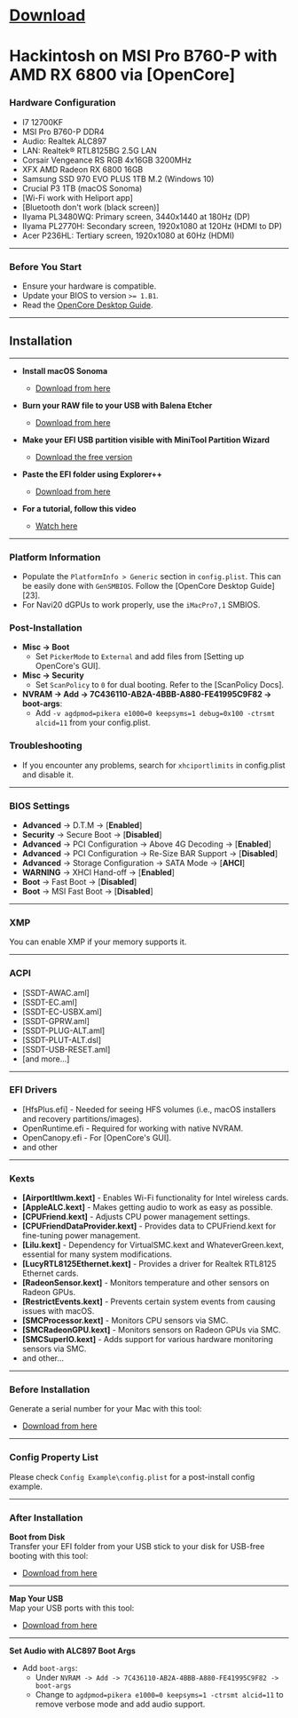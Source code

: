 
# [Download](https://www.mediafire.com/folder/s26s0hhu41rgj/EFI)

# Hackintosh on MSI Pro B760-P with AMD RX 6800 via [OpenCore]

### **Hardware Configuration**

* I7 12700KF
* MSI Pro B760-P DDR4
* Audio: Realtek ALC897
* LAN: Realtek® RTL8125BG 2.5G LAN
* Corsair Vengeance RS RGB 4x16GB 3200MHz
* XFX AMD Radeon RX 6800 16GB
* Samsung SSD 970 EVO PLUS 1TB M.2 (Windows 10)
* Crucial P3 1TB (macOS Sonoma)
* [Wi-Fi work with Heliport app]
* [Bluetooth don't work (black screen)]
* IIyama PL3480WQ: Primary screen, 3440x1440 at 180Hz (DP)
* IIyama PL2770H: Secondary screen, 1920x1080 at 120Hz (HDMI to DP)
* Acer P236HL: Tertiary screen, 1920x1080 at 60Hz (HDMI)

---

### **Before You Start**

* Ensure your hardware is compatible.
* Update your BIOS to version `>= 1.B1`.
* Read the [OpenCore Desktop Guide](https://dortania.github.io/OpenCore-Install-Guide/prerequisites.html).

---

## Installation

---

* **Install macOS Sonoma**
  - [Download from here](https://www.olarila.com/topic/6278-olarila-vanilla-images-macos-installer/)

* **Burn your RAW file to your USB with Balena Etcher**
  - [Download from here](https://etcher.balena.io/)

* **Make your EFI USB partition visible with MiniTool Partition Wizard**
  - [Download the free version](https://www.partitionwizard.com/)

* **Paste the EFI folder using Explorer++**
  - [Download from here](https://explorerplusplus.com/download)

* **For a tutorial, follow this video**
  - [Watch here](https://www.youtube.com/watch?v=BfcdklKjvY4)

---
### Platform Information

- Populate the `PlatformInfo > Generic` section in `config.plist`. This can be easily done with `GenSMBIOS`. Follow the [OpenCore Desktop Guide][23].
- For Navi20 dGPUs to work properly, use the `iMacPro7,1` SMBIOS.

### Post-Installation

- **Misc -> Boot**
  - Set `PickerMode` to `External` and add files from [Setting up OpenCore's GUI].
- **Misc -> Security**
  - Set `ScanPolicy` to `0` for dual booting. Refer to the [ScanPolicy Docs].
- **NVRAM -> Add -> 7C436110-AB2A-4BBB-A880-FE41995C9F82 -> boot-args**:
  - Add `-v agdpmod=pikera e1000=0 keepsyms=1 debug=0x100 -ctrsmt alcid=11` from your config.plist.
    
### Troubleshooting

- If you encounter any problems, search for `xhciportlimits` in config.plist and disable it.

---
### BIOS Settings

* **Advanced** → D.T.M → [**Enabled**]
* **Security** → Secure Boot → [**Disabled**]
* **Advanced** → PCI Configuration → Above 4G Decoding → [**Enabled**]
* **Advanced** → PCI Configuration → Re-Size BAR Support → [**Disabled**]
* **Advanced** → Storage Configuration → SATA Mode → [**AHCI**]
* **WARNING** → XHCI Hand-off → [**Enabled**]
* **Boot** → Fast Boot → [**Disabled**]
* **Boot** → MSI Fast Boot → [**Disabled**]

---

### XMP

You can enable XMP if your memory supports it.

  
---

### ACPI

- [SSDT-AWAC.aml]
- [SSDT-EC.aml]
- [SSDT-EC-USBX.aml]
- [SSDT-GPRW.aml]
- [SSDT-PLUG-ALT.aml]
- [SSDT-PLUT-ALT.dsl]
- [SSDT-USB-RESET.aml]
- [and more...]
  
---

### EFI Drivers

* [HfsPlus.efi] - Needed for seeing HFS volumes (i.e., macOS installers and recovery partitions/images).
* OpenRuntime.efi - Required for working with native NVRAM.
* OpenCanopy.efi - For [OpenCore's GUI].
* and other 
  
---

### Kexts

* **[AirportItlwm.kext]** - Enables Wi-Fi functionality for Intel wireless cards.
* **[AppleALC.kext]** - Makes getting audio to work as easy as possible.
* **[CPUFriend.kext]** - Adjusts CPU power management settings.
* **[CPUFriendDataProvider.kext]** - Provides data to CPUFriend.kext for fine-tuning power management.
* **[Lilu.kext]** - Dependency for VirtualSMC.kext and WhateverGreen.kext, essential for many system modifications.
* **[LucyRTL8125Ethernet.kext]** - Provides a driver for Realtek RTL8125 Ethernet cards.
* **[RadeonSensor.kext]** - Monitors temperature and other sensors on Radeon GPUs.
* **[RestrictEvents.kext]** - Prevents certain system events from causing issues with macOS.
* **[SMCProcessor.kext]** - Monitors CPU sensors via SMC.
* **[SMCRadeonGPU.kext]** - Monitors sensors on Radeon GPUs via SMC.
* **[SMCSuperIO.kext]** - Adds support for various hardware monitoring sensors via SMC.
* and other...
 
---

### Before Installation

Generate a serial number for your Mac with this tool:  
- [Download from here](https://github.com/corpnewt/GenSMBIOS)

---

### Config Property List

Please check `Config Example\config.plist` for a post-install config example.

---

### After Installation

**Boot from Disk**  
Transfer your EFI folder from your USB stick to your disk for USB-free booting with this tool:  
- [Download from here](https://www.olarila.com/files/Utils/ESP%20Mounter%20Pro.app_v1.9.1.zip)

---

**Map Your USB**  
Map your USB ports with this tool:  
- [Download from here](https://github.com/USBToolBox/tool/releases)

---

**Set Audio with ALC897 Boot Args**

- Add `boot-args`:
  - Under `NVRAM -> Add -> 7C436110-AB2A-4BBB-A880-FE41995C9F82 -> boot-args`
  - Change to `agdpmod=pikera e1000=0 keepsyms=1 -ctrsmt alcid=11` to remove verbose mode and add audio support.


